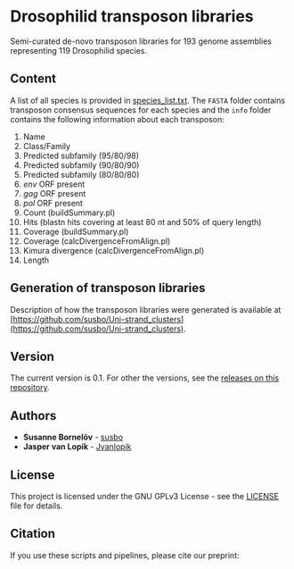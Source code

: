 # Drosophilid transposon libraries

Semi-curated de-novo transposon libraries for 193 genome assemblies representing 119 Drosophilid species.

## Content
A list of all species is provided in [species_list.txt](https://github.com/susbo/Drosophila_TE_libraries/tree/main/species_list.txt). The `FASTA` folder contains transposon consensus sequences for each species and the `info` folder contains the following information about each transposon:

1. Name
2. Class/Family
3. Predicted subfamily (95/80/98)
4. Predicted subfamily (90/80/90)
5. Predicted subfamily (80/80/80)
6. *env* ORF present
7. *gag* ORF present
8. *pol* ORF present
9. Count (buildSummary.pl)
10. Hits (blastn hits covering at least 80 nt and 50% of query length)
11. Coverage (buildSummary.pl)
12. Coverage (calcDivergenceFromAlign.pl)
13. Kimura divergence (calcDivergenceFromAlign.pl)
14. Length

## Generation of transposon libraries

Description of how the transposon libraries were generated is available at [https://github.com/susbo/Uni-strand_clusters](https://github.com/susbo/Uni-strand_clusters).

## Version

The current version is 0.1. For other the versions, see the [releases on this repository](https://github.com/susbo/Uni-stand_clusters/releases).

## Authors

* **Susanne Bornelöv** - [susbo](https://github.com/susbo)
* **Jasper van Lopik** - [Jvanlopik](https://github.com/JvanLopik)

## License

This project is licensed under the  GNU GPLv3 License - see the [LICENSE](LICENSE) file for details.

## Citation

If you use these scripts and pipelines, please cite our preprint:

